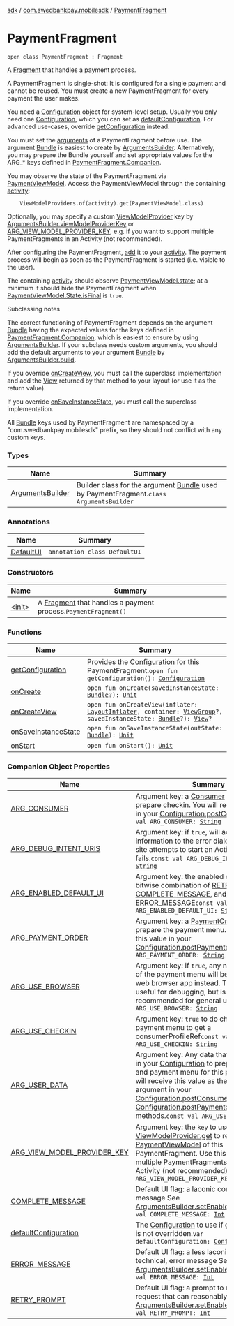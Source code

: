 [sdk](../../index.md) / [com.swedbankpay.mobilesdk](../index.md) / [PaymentFragment](./index.md)

# PaymentFragment

`open class PaymentFragment : Fragment`

A [Fragment](#) that handles a payment process.

A PaymentFragment is single-shot: It is configured for a single payment
and cannot be reused. You must create a new PaymentFragment for every payment
the user makes.

You need a [Configuration](../-configuration/index.md) object for system-level setup.
Usually you only need one [Configuration](../-configuration/index.md), which
you can set as [defaultConfiguration](default-configuration.md).
For advanced use-cases, override [getConfiguration](get-configuration.md) instead.

You must set the [arguments](#) of a PaymentFragment before use.
The argument [Bundle](https://developer.android.com/reference/android/os/Bundle.html) is easiest to create by [ArgumentsBuilder](-arguments-builder/index.md).
Alternatively, you may prepare the Bundle yourself and set appropriate
values for the ARG_* keys defined in [PaymentFragment.Companion](#).

You may observe the state of the PaymentFragment via [PaymentViewModel](../-payment-view-model/index.md).
Access the PaymentViewModel through the containing [activity](#):

```
    ViewModelProviders.of(activity).get(PaymentViewModel.class)
```

Optionally, you may specify a custom [ViewModelProvider](#)
key by [ArgumentsBuilder.viewModelProviderKey](-arguments-builder/view-model-provider-key.md) or [ARG_VIEW_MODEL_PROVIDER_KEY](-a-r-g_-v-i-e-w_-m-o-d-e-l_-p-r-o-v-i-d-e-r_-k-e-y.md),
e.g. if you want to support multiple PaymentFragments in an Activity (not recommended).

After configuring the PaymentFragment, [add](#) it to
your [activity](#). The payment process will begin as soon as the
PaymentFragment is started (i.e. visible to the user).

The containing [activity](#) should observe
[PaymentViewModel.state](../-payment-view-model/state.md); at a minimum it should hide the PaymentFragment when
[PaymentViewModel.State.isFinal](../-payment-view-model/-state/is-final.md) is `true`.

Subclassing notes

The correct functioning of PaymentFragment depends on the argument [Bundle](https://developer.android.com/reference/android/os/Bundle.html) having
the expected values for the keys defined in [PaymentFragment.Companion](#),
which is easiest to ensure by using [ArgumentsBuilder](-arguments-builder/index.md).
If your subclass needs custom arguments, you should add the default arguments
to your argument [Bundle](https://developer.android.com/reference/android/os/Bundle.html) by [ArgumentsBuilder.build](-arguments-builder/build.md).

If you override [onCreateView](on-create-view.md), you must call the superclass implementation and add the [View](https://developer.android.com/reference/android/view/View.html)
returned by that method to your layout (or use it as the return value).

If you override [onSaveInstanceState](on-save-instance-state.md), you must call the superclass implementation.

All [Bundle](https://developer.android.com/reference/android/os/Bundle.html) keys used by PaymentFragment are namespaced by a "com.swedbankpay.mobilesdk" prefix,
so they should not conflict with any custom keys.

### Types

| Name | Summary |
|---|---|
| [ArgumentsBuilder](-arguments-builder/index.md) | Builder class for the argument [Bundle](https://developer.android.com/reference/android/os/Bundle.html) used by PaymentFragment.`class ArgumentsBuilder` |

### Annotations

| Name | Summary |
|---|---|
| [DefaultUI](-default-u-i/index.md) | `annotation class DefaultUI` |

### Constructors

| Name | Summary |
|---|---|
| [&lt;init&gt;](-init-.md) | A [Fragment](#) that handles a payment process.`PaymentFragment()` |

### Functions

| Name | Summary |
|---|---|
| [getConfiguration](get-configuration.md) | Provides the [Configuration](../-configuration/index.md) for this PaymentFragment.`open fun getConfiguration(): `[`Configuration`](../-configuration/index.md) |
| [onCreate](on-create.md) | `open fun onCreate(savedInstanceState: `[`Bundle`](https://developer.android.com/reference/android/os/Bundle.html)`?): `[`Unit`](https://kotlinlang.org/api/latest/jvm/stdlib/kotlin/-unit/index.html) |
| [onCreateView](on-create-view.md) | `open fun onCreateView(inflater: `[`LayoutInflater`](https://developer.android.com/reference/android/view/LayoutInflater.html)`, container: `[`ViewGroup`](https://developer.android.com/reference/android/view/ViewGroup.html)`?, savedInstanceState: `[`Bundle`](https://developer.android.com/reference/android/os/Bundle.html)`?): `[`View`](https://developer.android.com/reference/android/view/View.html)`?` |
| [onSaveInstanceState](on-save-instance-state.md) | `open fun onSaveInstanceState(outState: `[`Bundle`](https://developer.android.com/reference/android/os/Bundle.html)`): `[`Unit`](https://kotlinlang.org/api/latest/jvm/stdlib/kotlin/-unit/index.html) |
| [onStart](on-start.md) | `open fun onStart(): `[`Unit`](https://kotlinlang.org/api/latest/jvm/stdlib/kotlin/-unit/index.html) |

### Companion Object Properties

| Name | Summary |
|---|---|
| [ARG_CONSUMER](-a-r-g_-c-o-n-s-u-m-e-r.md) | Argument key: a [Consumer](../-consumer/index.md) object to prepare checkin. You will receive this value in your [Configuration.postConsumers](../-configuration/post-consumers.md).`const val ARG_CONSUMER: `[`String`](https://kotlinlang.org/api/latest/jvm/stdlib/kotlin/-string/index.html) |
| [ARG_DEBUG_INTENT_URIS](-a-r-g_-d-e-b-u-g_-i-n-t-e-n-t_-u-r-i-s.md) | Argument key: if `true`, will add debugging information to the error dialog when a web site attempts to start an Activity but fails.`const val ARG_DEBUG_INTENT_URIS: `[`String`](https://kotlinlang.org/api/latest/jvm/stdlib/kotlin/-string/index.html) |
| [ARG_ENABLED_DEFAULT_UI](-a-r-g_-e-n-a-b-l-e-d_-d-e-f-a-u-l-t_-u-i.md) | Argument key: the enabled deafult UI. A bitwise combination of [RETRY_PROMPT](-r-e-t-r-y_-p-r-o-m-p-t.md), [COMPLETE_MESSAGE](-c-o-m-p-l-e-t-e_-m-e-s-s-a-g-e.md), and/or [ERROR_MESSAGE](-e-r-r-o-r_-m-e-s-s-a-g-e.md)`const val ARG_ENABLED_DEFAULT_UI: `[`String`](https://kotlinlang.org/api/latest/jvm/stdlib/kotlin/-string/index.html) |
| [ARG_PAYMENT_ORDER](-a-r-g_-p-a-y-m-e-n-t_-o-r-d-e-r.md) | Argument key: a [PaymentOrder](../-payment-order/index.md) object to prepare the payment menu. You will receive this value in your [Configuration.postPaymentorders](../-configuration/post-paymentorders.md).`const val ARG_PAYMENT_ORDER: `[`String`](https://kotlinlang.org/api/latest/jvm/stdlib/kotlin/-string/index.html) |
| [ARG_USE_BROWSER](-a-r-g_-u-s-e_-b-r-o-w-s-e-r.md) | Argument key: if `true`, any navigation to out of the payment menu will be done in the web browser app instead. This can be useful for debugging, but is not recommended for general use.`const val ARG_USE_BROWSER: `[`String`](https://kotlinlang.org/api/latest/jvm/stdlib/kotlin/-string/index.html) |
| [ARG_USE_CHECKIN](-a-r-g_-u-s-e_-c-h-e-c-k-i-n.md) | Argument key: `true` to do checkin before payment menu to get a consumerProfileRef`const val ARG_USE_CHECKIN: `[`String`](https://kotlinlang.org/api/latest/jvm/stdlib/kotlin/-string/index.html) |
| [ARG_USER_DATA](-a-r-g_-u-s-e-r_-d-a-t-a.md) | Argument key: Any data that you may need in your [Configuration](../-configuration/index.md) to prepare the checkin and payment menu for this payment. You will receive this value as the `userData` argument in your [Configuration.postConsumers](../-configuration/post-consumers.md) and [Configuration.postPaymentorders](../-configuration/post-paymentorders.md) methods.`const val ARG_USER_DATA: `[`String`](https://kotlinlang.org/api/latest/jvm/stdlib/kotlin/-string/index.html) |
| [ARG_VIEW_MODEL_PROVIDER_KEY](-a-r-g_-v-i-e-w_-m-o-d-e-l_-p-r-o-v-i-d-e-r_-k-e-y.md) | Argument key: the `key` to use in [ViewModelProvider.get](#) to retrieve the [PaymentViewModel](../-payment-view-model/index.md) of this PaymentFragment. Use this if you have multiple PaymentFragments in the same Activity (not recommended).`const val ARG_VIEW_MODEL_PROVIDER_KEY: `[`String`](https://kotlinlang.org/api/latest/jvm/stdlib/kotlin/-string/index.html) |
| [COMPLETE_MESSAGE](-c-o-m-p-l-e-t-e_-m-e-s-s-a-g-e.md) | Default UI flag: a laconic completion message See [ArgumentsBuilder.setEnabledDefaultUI](-arguments-builder/set-enabled-default-u-i.md)`const val COMPLETE_MESSAGE: `[`Int`](https://kotlinlang.org/api/latest/jvm/stdlib/kotlin/-int/index.html) |
| [defaultConfiguration](default-configuration.md) | The [Configuration](../-configuration/index.md) to use if [getConfiguration](get-configuration.md) is not overridden.`var defaultConfiguration: `[`Configuration`](../-configuration/index.md)`?` |
| [ERROR_MESSAGE](-e-r-r-o-r_-m-e-s-s-a-g-e.md) | Default UI flag: a less laconic, though a bit technical, error message See [ArgumentsBuilder.setEnabledDefaultUI](-arguments-builder/set-enabled-default-u-i.md)`const val ERROR_MESSAGE: `[`Int`](https://kotlinlang.org/api/latest/jvm/stdlib/kotlin/-int/index.html) |
| [RETRY_PROMPT](-r-e-t-r-y_-p-r-o-m-p-t.md) | Default UI flag: a prompt to retry a failed request that can reasonably be retried See [ArgumentsBuilder.setEnabledDefaultUI](-arguments-builder/set-enabled-default-u-i.md)`const val RETRY_PROMPT: `[`Int`](https://kotlinlang.org/api/latest/jvm/stdlib/kotlin/-int/index.html) |
